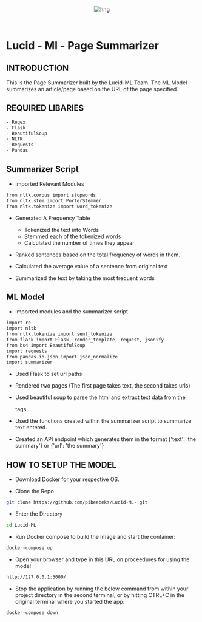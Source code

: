 <div align="center">

![hng](https://res.cloudinary.com/iambeejayayo/image/upload/v1554240066/brand-logo.png)

<br>

</div>

# Lucid - Ml - Page Summarizer

## INTRODUCTION
This is the Page Summarizer built by the Lucid-ML Team. The ML Model summarizes an article/page based on the URL of the page specified. 

## REQUIRED LIBARIES
```bash
- Regex
- Flask
- BeautifulSoup
- NLTK
- Requests
- Pandas
```

## Summarizer Script
- Imported Relevant Modules
```bash
from nltk.corpus import stopwords
from nltk.stem import PorterStemmer
from nltk.tokenize import word_tokenize
```

- Generated A Frequency Table
  - Tokenized the text into Words
  - Stemmed each of the tokenized words
  - Calculated the number of times they appear
  
- Ranked sentences based on the total frequency of words in them.

- Calculated the average value of a sentence from original text 

- Summarized the text by taking the most frequent words

## ML Model
- Imported modules and the summarizer script
```bash
import re
import nltk
from nltk.tokenize import sent_tokenize
from flask import Flask, render_template, request, jsonify
from bs4 import BeautifulSoup
import requests
from pandas.io.json import json_normalize
import summarizer
```

- Used Flask to set url paths

- Rendered two pages (The first page takes text, the second takes urls)

- Used beautiful soup to parse the html and extract text data from the <p> tags
  
- Used the functions created within the summarizer script to summarize text entered.

- Created an API endpoint which generates them in the format {'text': 'the summary'} or {'url': 'the summary'}

## HOW TO SETUP THE MODEL
- Download Docker for your respective OS.

- Clone the Repo
```bash
git clone https://github.com/pibeebeks/Lucid-ML-.git
```

- Enter the Directory
```bash
cd Lucid-ML-
```

- Run Docker compose to build the Image and start the container:
```bash
docker-compose up
```

- Open your browser and type in this URL on proceedures for using the model
```bash
http://127.0.0.1:5000/
```

- Stop the application by running the below command from within your project directory in the second terminal, or by hitting CTRL+C in the original terminal where you started the app:
```bash
docker-compose down
```


